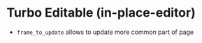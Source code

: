 # Turbo Editable (in-place-editor)

* ```frame_to_update``` allows to update more common part of page